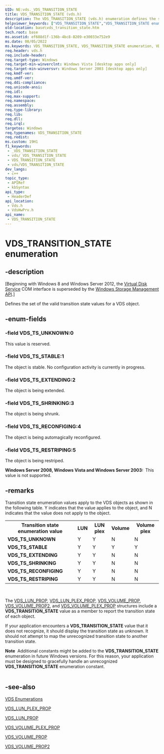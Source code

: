 ```yaml
---
UID: NE:vds._VDS_TRANSITION_STATE
title: VDS_TRANSITION_STATE (vds.h)
description: The VDS_TRANSITION_STATE (vds.h) enumeration defines the set of the valid transition state values for a VDS object.
helpviewer_keywords: ["VDS_TRANSITION_STATE","VDS_TRANSITION_STATE enumeration","VDS_TS_EXTENDING","VDS_TS_RECONFIGING","VDS_TS_RESTRIPING","VDS_TS_SHRINKING","VDS_TS_STABLE","VDS_TS_UNKNOWN","base.vds_transition_state","vds/VDS_TRANSITION_STATE","vds/VDS_TS_EXTENDING","vds/VDS_TS_RECONFIGING","vds/VDS_TS_RESTRIPING","vds/VDS_TS_SHRINKING","vds/VDS_TS_STABLE","vds/VDS_TS_UNKNOWN","vdshwprv/VDS_TRANSITION_STATE","vdshwprv/VDS_TS_EXTENDING","vdshwprv/VDS_TS_RECONFIGING","vdshwprv/VDS_TS_RESTRIPING","vdshwprv/VDS_TS_SHRINKING","vdshwprv/VDS_TS_STABLE","vdshwprv/VDS_TS_UNKNOWN"]
old-location: base\vds_transition_state.htm
tech.root: base
ms.assetid: ef688d1f-136b-4bc8-8209-e30033e752e9
ms.date: 08/05/2022
ms.keywords: VDS_TRANSITION_STATE, VDS_TRANSITION_STATE enumeration, VDS_TS_EXTENDING, VDS_TS_RECONFIGING, VDS_TS_RESTRIPING, VDS_TS_SHRINKING, VDS_TS_STABLE, VDS_TS_UNKNOWN, base.vds_transition_state, vds/VDS_TRANSITION_STATE, vds/VDS_TS_EXTENDING, vds/VDS_TS_RECONFIGING, vds/VDS_TS_RESTRIPING, vds/VDS_TS_SHRINKING, vds/VDS_TS_STABLE, vds/VDS_TS_UNKNOWN, vdshwprv/VDS_TRANSITION_STATE, vdshwprv/VDS_TS_EXTENDING, vdshwprv/VDS_TS_RECONFIGING, vdshwprv/VDS_TS_RESTRIPING, vdshwprv/VDS_TS_SHRINKING, vdshwprv/VDS_TS_STABLE, vdshwprv/VDS_TS_UNKNOWN
req.header: vds.h
req.include-header: 
req.target-type: Windows
req.target-min-winverclnt: Windows Vista [desktop apps only]
req.target-min-winversvr: Windows Server 2003 [desktop apps only]
req.kmdf-ver: 
req.umdf-ver: 
req.ddi-compliance: 
req.unicode-ansi: 
req.idl: 
req.max-support: 
req.namespace: 
req.assembly: 
req.type-library: 
req.lib: 
req.dll: 
req.irql: 
targetos: Windows
req.typenames: VDS_TRANSITION_STATE
req.redist: 
ms.custom: 19H1
f1_keywords:
 - _VDS_TRANSITION_STATE
 - vds/_VDS_TRANSITION_STATE
 - VDS_TRANSITION_STATE
 - vds/VDS_TRANSITION_STATE
dev_langs:
 - c++
topic_type:
 - APIRef
 - kbSyntax
api_type:
 - HeaderDef
api_location:
 - Vds.h
 - VdsHwPrv.h
api_name:
 - VDS_TRANSITION_STATE
---
```


# VDS_TRANSITION_STATE enumeration


## -description

<p class="CCE_Message">[Beginning with Windows 8 and Windows Server 2012, the <a href="/windows/desktop/VDS/virtual-disk-service-portal">Virtual Disk Service</a> COM interface is superseded by the <a href="/previous-versions/windows/desktop/stormgmt/windows-storage-management-api-portal">Windows Storage Management API</a>.]

Defines 
   the set of the valid transition state values for a VDS object.

## -enum-fields

### -field VDS_TS_UNKNOWN:0

This value is reserved.

### -field VDS_TS_STABLE:1

The object is stable. No configuration activity is currently in progress.

### -field VDS_TS_EXTENDING:2

The object is being extended.

### -field VDS_TS_SHRINKING:3

The object is being shrunk.

### -field VDS_TS_RECONFIGING:4

The object is being automagically reconfigured.

### -field VDS_TS_RESTRIPING:5

The object is being restriped.

<b>Windows Server 2008, Windows Vista and Windows Server 2003:  </b>This value is not supported.

## -remarks

Transition state enumeration values apply to the VDS objects as shown in the following table. Y indicates that the value 
    applies to the object, and N indicates that the value does not apply to the object. 

<table>
<tr>
<th>Transition state enumeration value</th>
<th>LUN</th>
<th>LUN plex</th>
<th>Volume</th>
<th>Volume plex</th>
</tr>
<tr>
<td><b>VDS_TS_UNKNOWN</b></td>
<td>Y</td>
<td>Y</td>
<td>N</td>
<td>N</td>
</tr>
<tr>
<td><b>VDS_TS_STABLE</b></td>
<td>Y</td>
<td>Y</td>
<td>Y</td>
<td>Y</td>
</tr>
<tr>
<td><b>VDS_TS_EXTENDING</b></td>
<td>Y</td>
<td>Y</td>
<td>N</td>
<td>N</td>
</tr>
<tr>
<td><b>VDS_TS_SHRINKING</b></td>
<td>Y</td>
<td>Y</td>
<td>N</td>
<td>N</td>
</tr>
<tr>
<td><b>VDS_TS_RECONFIGING</b></td>
<td>Y</td>
<td>Y</td>
<td>N</td>
<td>N</td>
</tr>
<tr>
<td><b>VDS_TS_RESTRIPING</b></td>
<td>Y</td>
<td>Y</td>
<td>N</td>
<td>N</td>
</tr>
</table>
 

The <a href="/windows/desktop/api/vdshwprv/ns-vdshwprv-vds_lun_prop">VDS_LUN_PROP</a>, 
    <a href="/windows/desktop/api/vdshwprv/ns-vdshwprv-vds_lun_plex_prop">VDS_LUN_PLEX_PROP</a>, 
    <a href="/windows/desktop/api/vds/ns-vds-vds_volume_prop">VDS_VOLUME_PROP</a>, <a href="/windows/desktop/api/vds/ns-vds-vds_volume_prop2">VDS_VOLUME_PROP2</a>, and 
    <a href="/windows/desktop/api/vds/ns-vds-vds_volume_plex_prop">VDS_VOLUME_PLEX_PROP</a> structures include a <b>VDS_TRANSITION_STATE</b> 
    value as a member to report the transition state of each object.

If your application encounters a <b>VDS_TRANSITION_STATE</b> value that it does not recognize, it should display the transition state as unknown. It should not attempt to map the unrecognized transition state to another transition state.

<div class="alert"><b>Note</b>  Additional constants might be added to the <b>VDS_TRANSITION_STATE</b> enumeration in future Windows versions. For this reason, your application must be designed to gracefully handle an unrecognized <b>VDS_TRANSITION_STATE</b> enumeration constant.</div>
<div> </div>

## -see-also

<a href="/windows/desktop/VDS/vds-enumerations">VDS Enumerations</a>



<a href="/windows/desktop/api/vdshwprv/ns-vdshwprv-vds_lun_plex_prop">VDS_LUN_PLEX_PROP</a>



<a href="/windows/desktop/api/vdshwprv/ns-vdshwprv-vds_lun_prop">VDS_LUN_PROP</a>



<a href="/windows/desktop/api/vds/ns-vds-vds_volume_plex_prop">VDS_VOLUME_PLEX_PROP</a>



<a href="/windows/desktop/api/vds/ns-vds-vds_volume_prop">VDS_VOLUME_PROP</a>



<a href="/windows/desktop/api/vds/ns-vds-vds_volume_prop2">VDS_VOLUME_PROP2</a>
